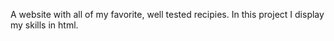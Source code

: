 A website with all of my favorite, well tested recipies.
In this project I display my skills in html.